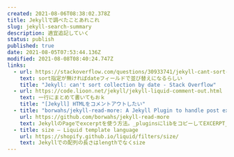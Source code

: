 ```yaml
---
created: 2021-08-06T08:38:02.378Z
title: Jekyllで調べたことあれこれ
slug: jekyll-search-summary
description: 適宜追記していく
status: publish
published: true
date: 2021-08-05T07:53:44.136Z
modified: 2021-08-08T08:40:24.747Z
links:
  - url: https://stackoverflow.com/questions/30933741/jekyll-cant-sort-collection-by-date
    text: sort指定が無ければdateフィールドで並び替えになるらしい
    title: "Jekyll: can't sort collection by date - Stack Overflow"
  - url: https://code.lioon.net/jekyll/jekyll-liquid-comment-out.html
    text: 一行にまとめて書いてもおｋ
    title: "[Jekyll] HTMLをコメントアウトしたい"
  - title: "borwahs/jekyll-read-more: A Jekyll Plugin to handle post excerpts."
    url: https://github.com/borwahs/jekyll-read-more
    text: JekyllのPageでexcerptを使う方法。_pluginsにlibをコピーしてEXCERPT_BREAK_TAGを好きなものに変更
  - title: size – Liquid template language
    url: https://shopify.github.io/liquid/filters/size/
    text: Jekyllでの配列の長さはlengthでなくsize
---
```

